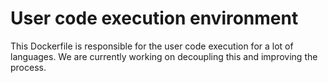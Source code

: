# User code execution environment

This Dockerfile is responsible for the user code execution for a lot of languages. We are currently working on decoupling this and improving the process.
